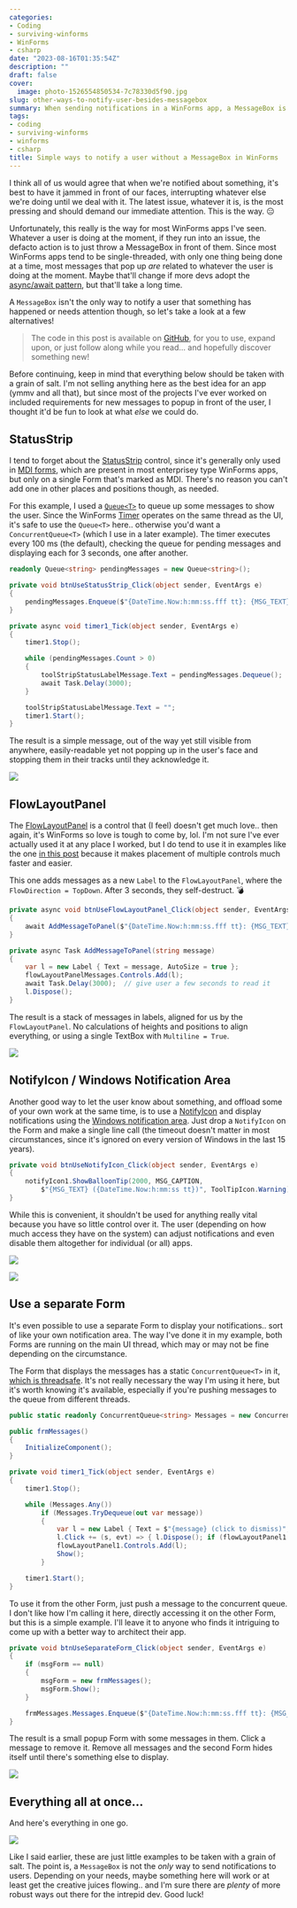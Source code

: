 ```yaml
---
categories:
- Coding
- surviving-winforms
- WinForms
- csharp
date: "2023-08-16T01:35:54Z"
description: ""
draft: false
cover:
  image: photo-1526554850534-7c78330d5f90.jpg
slug: other-ways-to-notify-user-besides-messagebox
summary: When sending notifications in a WinForms app, a MessageBox is the only way to go... or is it? Let's get creative and see what else we might do.
tags:
- coding
- surviving-winforms
- winforms
- csharp
title: Simple ways to notify a user without a MessageBox in WinForms
---
```

I think all of us would agree that when we're notified about something, it's best to have it jammed in front of our faces, interrupting whatever else we're doing until we deal with it. The latest issue, whatever it is, is the most pressing and should demand our immediate attention. This is the way. 😑

Unfortunately, this really is the way for most WinForms apps I've seen. Whatever a user is doing at the moment, if they run into an issue, the defacto action is to just throw a MessageBox in front of them. Since most WinForms apps tend to be single-threaded, with only one thing being done at a time, most messages that pop up _are_ related to whatever the user is doing at the moment. Maybe that'll change if more devs adopt the [async/await pattern](https://grantwinney.com/using-async-await-and-task-to-keep-the-winforms-ui-more-responsive/), but that'll take a long time.

A `MessageBox` isn't the only way to notify a user that something has happened or needs attention though, so let's take a look at a few alternatives!

> The code in this post is available on [GitHub](https://github.com/grantwinney/Surviving-WinForms/tree/master/Presentation/Native/AlternativesToMessageBox), for you to use, expand upon, or just follow along while you read... and hopefully discover something new!

Before continuing, keep in mind that everything below should be taken with a grain of salt. I'm not selling anything here as the best idea for an app (ymmv and all that), but since most of the projects I've ever worked on included requirements for new messages to popup in front of the user, I thought it'd be fun to look at what _else_ we could do.

## StatusStrip

I tend to forget about the [StatusStrip](https://learn.microsoft.com/en-us/dotnet/desktop/winforms/controls/statusstrip-control-overview) control, since it's generally only used in [MDI forms](https://learn.microsoft.com/en-us/dotnet/desktop/winforms/advanced/multiple-document-interface-mdi-applications), which are present in most enterprisey type WinForms apps, but only on a single Form that's marked as MDI. There's no reason you can't add one in other places and positions though, as needed.

For this example, I used a [`Queue<T>`](https://learn.microsoft.com/en-us/dotnet/api/system.collections.generic.queue-1) to queue up some messages to show the user. Since the WinForms [Timer](https://learn.microsoft.com/en-us/dotnet/api/system.windows.forms.timer) operates on the same thread as the UI, it's safe to use the `Queue<T>` here.. otherwise you'd want a `ConcurrentQueue<T>` (which I use in a later example). The timer executes every 100 ms (the default), checking the queue for pending messages and displaying each for 3 seconds, one after another.

```csharp
readonly Queue<string> pendingMessages = new Queue<string>();

private void btnUseStatusStrip_Click(object sender, EventArgs e)
{
    pendingMessages.Enqueue($"{DateTime.Now:h:mm:ss.fff tt}: {MSG_TEXT}");
}

private async void timer1_Tick(object sender, EventArgs e)
{
    timer1.Stop();

    while (pendingMessages.Count > 0)
    {
        toolStripStatusLabelMessage.Text = pendingMessages.Dequeue();
        await Task.Delay(3000);
    }

    toolStripStatusLabelMessage.Text = "";
    timer1.Start();
}
```

The result is a simple message, out of the way yet still visible from anywhere, easily-readable yet not popping up in the user's face and stopping them in their tracks until they acknowledge it.

![](image-4.png)

## FlowLayoutPanel

The [FlowLayoutPanel](https://learn.microsoft.com/en-us/dotnet/desktop/winforms/controls/flowlayoutpanel-control-overview) is a control that (I feel) doesn't get much love.. then again, it's WinForms so love is tough to come by, lol. I'm not sure I've ever actually used it at any place I worked, but I do tend to use it in examples like the one [in this post](https://grantwinney.com/call-an-async-method-from-a-synchronous-one/) because it makes placement of multiple controls much faster and easier.

This one adds messages as a new `Label` to the `FlowLayoutPanel`, where the `FlowDirection = TopDown`. After 3 seconds, they self-destruct. 💣

```csharp
private async void btnUseFlowLayoutPanel_Click(object sender, EventArgs e)
{
    await AddMessageToPanel($"{DateTime.Now:h:mm:ss.fff tt}: {MSG_TEXT}");
}

private async Task AddMessageToPanel(string message)
{
    var l = new Label { Text = message, AutoSize = true };
    flowLayoutPanelMessages.Controls.Add(l);
    await Task.Delay(3000);  // give user a few seconds to read it
    l.Dispose();
}
```

The result is a stack of messages in labels, aligned for us by the `FlowLayoutPanel`. No calculations of heights and positions to align everything, or using a single TextBox with `Multiline = True`.

![](image-5.png)

## NotifyIcon / Windows Notification Area

Another good way to let the user know about something, and offload some of your own work at the same time, is to use a [NotifyIcon](https://learn.microsoft.com/en-us/dotnet/desktop/winforms/controls/notifyicon-component-overview-windows-forms) and display notifications using the [Windows notification area](https://learn.microsoft.com/en-us/windows/win32/shell/notification-area). Just drop a `NotifyIcon` on the Form and make a single line call (the timeout doesn't matter in most circumstances, since it's ignored on every version of Windows in the last 15 years).

```csharp
private void btnUseNotifyIcon_Click(object sender, EventArgs e)
{
    notifyIcon1.ShowBalloonTip(2000, MSG_CAPTION,
        $"{MSG_TEXT} ({DateTime.Now:h:mm:ss tt})", ToolTipIcon.Warning);
}
```

While this is convenient, it shouldn't be used for anything really vital because you have so little control over it. The user (depending on how much access they have on the system) can adjust notifications and even disable them altogether for individual (or all) apps.

![](image-7.png)

![](image-8.png)

## Use a separate Form

It's even possible to use a separate Form to display your notifications.. sort of like your own notification area. The way I've done it in my example, both Forms are running on the main UI thread, which may or may not be fine depending on the circumstance.

The Form that displays the messages has a static `ConcurrentQueue<T>` in it, [which is threadsafe](https://learn.microsoft.com/en-us/dotnet/api/system.collections.concurrent.concurrentqueue-1). It's not really necessary the way I'm using it here, but it's worth knowing it's available, especially if you're pushing messages to the queue from different threads.

```csharp
public static readonly ConcurrentQueue<string> Messages = new ConcurrentQueue<string>();

public frmMessages()
{
    InitializeComponent();
}

private void timer1_Tick(object sender, EventArgs e)
{
    timer1.Stop();

    while (Messages.Any())
        if (Messages.TryDequeue(out var message))
        {
            var l = new Label { Text = $"{message} (click to dismiss)", AutoSize = true };
            l.Click += (s, evt) => { l.Dispose(); if (flowLayoutPanel1.Controls.Count == 0) Hide(); };
            flowLayoutPanel1.Controls.Add(l);
            Show();
        }

    timer1.Start();
}
```

To use it from the other Form, just push a message to the concurrent queue. I don't like how I'm calling it here, directly accessing it on the other Form, but this is a simple example. I'll leave it to anyone who finds it intriguing to come up with a better way to architect their app.

```csharp
private void btnUseSeparateForm_Click(object sender, EventArgs e)
{
    if (msgForm == null)
    {
        msgForm = new frmMessages();
        msgForm.Show();
    }

    frmMessages.Messages.Enqueue($"{DateTime.Now:h:mm:ss.fff tt}: {MSG_TEXT}");
}
```

The result is a small popup Form with some messages in them. Click a message to remove it. Remove all messages and the second Form hides itself until there's something else to display.

![](image-9.png)

## Everything all at once...

And here's everything in one go.

![](allthemessages.gif)

Like I said earlier, these are just little examples to be taken with a grain of salt. The point is, a `MessageBox` is not the _only_ way to send notifications to users. Depending on your needs, maybe something here will work or at least get the creative juices flowing.. and I'm sure there are _plenty_ of more robust ways out there for the intrepid dev. Good luck!
